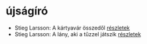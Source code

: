 # újságíró

- Stieg Larsson: A kártyavár összedől [részletek](_details/Stieg%20Larsson.md#id_27)
- Stieg Larsson: A lány, aki a tűzzel játszik [részletek](_details/Stieg%20Larsson.md#id_26)